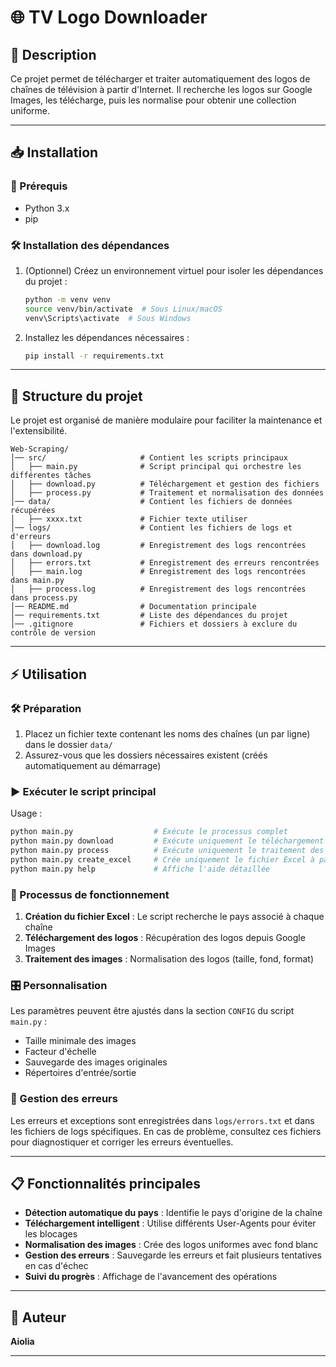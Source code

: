 # 🌐 TV Logo Downloader

## 🚀 Description
Ce projet permet de télécharger et traiter automatiquement des logos de chaînes de télévision à partir d'Internet. Il recherche les logos sur Google Images, les télécharge, puis les normalise pour obtenir une collection uniforme.

---

## 📥 Installation

### 📌 Prérequis
- Python 3.x
- pip

### 🛠 Installation des dépendances
1. (Optionnel) Créez un environnement virtuel pour isoler les dépendances du projet :
   ```bash
   python -m venv venv
   source venv/bin/activate  # Sous Linux/macOS
   venv\Scripts\activate  # Sous Windows
   ```
2. Installez les dépendances nécessaires :
   ```bash
   pip install -r requirements.txt
   ```

---

## 📂 Structure du projet
Le projet est organisé de manière modulaire pour faciliter la maintenance et l'extensibilité.

```
Web-Scraping/
│── src/                     # Contient les scripts principaux
│   ├── main.py              # Script principal qui orchestre les différentes tâches
│   ├── download.py          # Téléchargement et gestion des fichiers
│   ├── process.py           # Traitement et normalisation des données
│── data/                    # Contient les fichiers de données récupérées
│   ├── xxxx.txt             # Fichier texte utiliser
│── logs/                    # Contient les fichiers de logs et d'erreurs
│   ├── download.log         # Enregistrement des logs rencontrées dans download.py
│   ├── errors.txt           # Enregistrement des erreurs rencontrées
│   ├── main.log             # Enregistrement des logs rencontrées dans main.py
│   ├── process.log          # Enregistrement des logs rencontrées dans process.py
│── README.md                # Documentation principale
│── requirements.txt         # Liste des dépendances du projet
│── .gitignore               # Fichiers et dossiers à exclure du contrôle de version
```

---

## ⚡ Utilisation

### 🛠 Préparation
1. Placez un fichier texte contenant les noms des chaînes (un par ligne) dans le dossier `data/`
2. Assurez-vous que les dossiers nécessaires existent (créés automatiquement au démarrage)

### ▶️ Exécuter le script principal

Usage :
```bash
python main.py                  # Exécute le processus complet
python main.py download         # Exécute uniquement le téléchargement
python main.py process          # Exécute uniquement le traitement des images
python main.py create_excel     # Crée uniquement le fichier Excel à partir du fichier texte
python main.py help             # Affiche l'aide détaillée
```

### 🔄 Processus de fonctionnement
1. **Création du fichier Excel** : Le script recherche le pays associé à chaque chaîne
2. **Téléchargement des logos** : Récupération des logos depuis Google Images
3. **Traitement des images** : Normalisation des logos (taille, fond, format)

### 🎛 Personnalisation
Les paramètres peuvent être ajustés dans la section `CONFIG` du script `main.py` :
- Taille minimale des images
- Facteur d'échelle
- Sauvegarde des images originales
- Répertoires d'entrée/sortie

### 🛑 Gestion des erreurs
Les erreurs et exceptions sont enregistrées dans `logs/errors.txt` et dans les fichiers de logs spécifiques. En cas de problème, consultez ces fichiers pour diagnostiquer et corriger les erreurs éventuelles.

---

## 📋 Fonctionnalités principales

- **Détection automatique du pays** : Identifie le pays d'origine de la chaîne
- **Téléchargement intelligent** : Utilise différents User-Agents pour éviter les blocages
- **Normalisation des images** : Crée des logos uniformes avec fond blanc
- **Gestion des erreurs** : Sauvegarde les erreurs et fait plusieurs tentatives en cas d'échec
- **Suivi du progrès** : Affichage de l'avancement des opérations

---

## 👤 Auteur
**Aiolia**

---